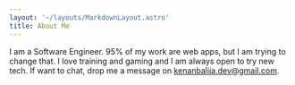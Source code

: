 ```yaml
---
layout: '~/layouts/MarkdownLayout.astro'
title: About Me
---
```


I am a Software Engineer. 95% of my work are web apps, but I am trying to change that.
I love training and gaming and I am always open to try new tech.
If want to chat, drop me a message on kenanbalija.dev@gmail.com.
